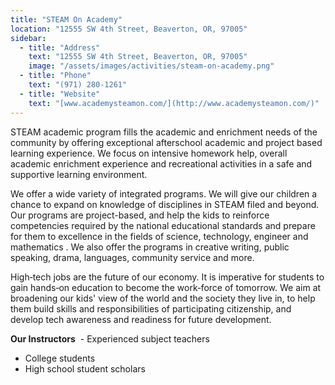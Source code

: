 ```yaml
---
title: "STEAM On Academy"
location: "12555 SW 4th Street, Beaverton, OR, 97005"
sidebar:
  - title: "Address"
    text: "12555 SW 4th Street, Beaverton, OR, 97005"
    image: "/assets/images/activities/steam-on-academy.png"
  - title: "Phone"
    text: "(971) 280-1261"
  - title: "Website"
    text: "[www.academysteamon.com/](http://www.academysteamon.com/)"
---
```


STEAM academic program fills the academic and enrichment needs of the community by offering exceptional afterschool academic and project based learning experience.  We focus on intensive homework help, overall academic enrichment experience and recreational activities in a safe and supportive learning environment.

We offer a wide variety of integrated programs. We will give our children a chance to expand on knowledge of disciplines in STEAM filed and beyond.  Our programs are project-based, and help the kids to reinforce competencies required by the national educational standards and prepare for them to excellence in the fields of science, technology, engineer and mathematics .  We also offer the programs in creative writing, public speaking, drama, languages, community service and more.

High‐tech jobs are the future of our economy. It is imperative for students to gain hands‐on education to become the work‐force of tomorrow. We aim at broadening our kids' view of the world and the society they live in, to help them build skills and responsibilities of participating citizenship, and develop tech awareness and readiness for future development.

**​﻿Our Instructors**
﻿
﻿- Experienced subject teachers
- College students
- High school student scholars
